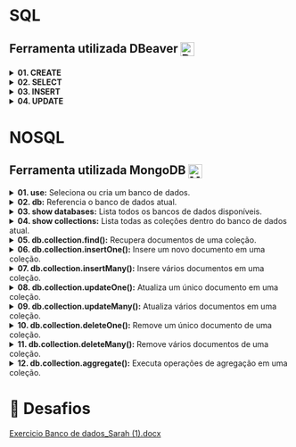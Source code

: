 # SQL 
## Ferramenta utilizada DBeaver <img src="https://github.com/sarahdfweb/SQLSERVER/assets/87348787/a53c774f-4002-4ab9-bdcc-52ac8c0f3dcf" alt="DBeaver Logo" style="width: 25px; vertical-align: middle;"></p>

<details>
    <summary><b>01. CREATE</b></summary>
    <br>
    <img src="https://github.com/sarahdfweb/SQLSERVER/assets/87348787/22a82b42-2d5e-49d6-acda-5466b2da78ad" alt="Imagem CREATE">
</details>

<details>
    <summary><b>02. SELECT</b></summary>
    <br>
    <img src="https://github.com/sarahdfweb/SQLSERVER/assets/87348787/3f2ab515-5e5f-4be2-b812-82421be6536c" alt="Imagem SELECT 1">
    <img src="https://github.com/sarahdfweb/SQLSERVER/assets/87348787/3a36f3d6-1e1e-4e54-bb0c-180e39583dac" alt="Imagem SELECT 2">
</details>

<details>
    <summary><b>03. INSERT</b></summary>
    <br>
    <img src="https://github.com/sarahdfweb/SQLSERVER/assets/87348787/f376ab35-f4fa-46f6-890d-c93ea1bc29ac" alt="Imagem INSERT">
</details>

<details>
    <summary><b>04. UPDATE</b></summary>
    <br>
    <img src="https://github.com/sarahdfweb/SQLSERVER/assets/87348787/61d054cc-28b1-41c9-8650-2ac5e7907fec" alt="Imagem UPDATE">
</details>

# NOSQL 

## Ferramenta utilizada MongoDB <img src="https://github.com/sarahdfweb/SQLSERVER/assets/87348787/e15b1693-6736-43cb-8ecb-56c3287c7154" alt="MongoDB Logo" style="width: 25px; vertical-align: middle;">

<details>
    <summary><b>01. use:</b> Seleciona ou cria um banco de dados.</summary>
    <br>
    <img src="https://github.com/sarahdfweb/SQLSERVER/assets/87348787/e91c5a81-c435-4968-907a-1f8a1dbf6aa9" alt="Imagem 01">
</details>

<details>
    <summary><b>02. db:</b> Referencia o banco de dados atual.</summary>
    <br>
    <img src="https://github.com/sarahdfweb/SQLSERVER/assets/87348787/d6094f15-4477-4307-9edf-ac920f623500" alt="Imagem 02">
</details>

<details>
    <summary><b>03. show databases:</b> Lista todos os bancos de dados disponíveis.</summary>
    <br>
    <img src="https://github.com/sarahdfweb/SQLSERVER/assets/87348787/cfba6e1e-7b9a-4670-a02b-14f44d5c4722" alt="Imagem 03">
</details>

<details>
    <summary><b>04. show collections:</b> Lista todas as coleções dentro do banco de dados atual.</summary>
    <br>
    <img src="https://github.com/sarahdfweb/SQLSERVER/assets/87348787/8ce9265b-7042-4c01-9ecc-933014cd1645" alt="Imagem 04">
</details>

<details>
    <summary><b>05. db.collection.find():</b> Recupera documentos de uma coleção.</summary>
    <br>
         <br> 🚧 Aparti daqui esta em construição....</br>
</details>

<details>
    <summary><b>06. db.collection.insertOne():</b> Insere um novo documento em uma coleção.</summary>
    <br>
</details>

<details>
    <summary><b>07. db.collection.insertMany():</b> Insere vários documentos em uma coleção.</summary>
    <br>
    <img src="https://github.com/sarahdfweb/SQLSERVER/assets/87348787/25285d69-1d0e-4200-b177-201ae4c7ee0c" alt="Imagem 05">
</details>

<details>
    <summary><b>08. db.collection.updateOne():</b> Atualiza um único documento em uma coleção.</summary>
    <br>
</details>

<details>
    <summary><b>09. db.collection.updateMany():</b> Atualiza vários documentos em uma coleção.</summary>
    <br>
</details>

<details>
    <summary><b>10. db.collection.deleteOne():</b> Remove um único documento de uma coleção.</summary>
    <br>
</details>

<details>
    <summary><b>11. db.collection.deleteMany():</b> Remove vários documentos de uma coleção.</summary>
    <br>
</details>

<details>
    <summary><b>12. db.collection.aggregate():</b> Executa operações de agregação em uma coleção.</summary>
    <br>
</details>

# :dart: Desafios

[Exercicio Banco de dados_Sarah (1).docx](https://github.com/sarahdfweb/SQLSERVER/files/14767028/Exercicio.Banco.de.dados_Sarah.1.docx)









